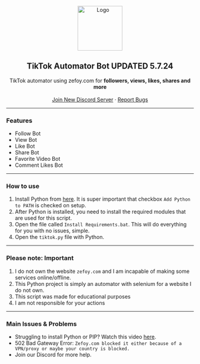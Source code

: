 
<br/>
<div align="center">
  <a href="https://github.com/useragents/Zefoy-TikTok-Automator">
    <img src="https://www.edigitalagency.com.au/wp-content/uploads/TikTok-icon-glyph.png" alt="Logo" width="120" height="120">
  </a>
  
  <h2 align="center">TikTok Automator Bot UPDATED 5.7.24 </h3>

  <p align="center">
    TikTok automator using zefoy.com for <b>followers, views, likes, shares and more</b>
    <br />
    <br />
    <a href="https://discord.gg/KRjZ58MfDD">Join New Discord Server</a>
    ·
    <a href="https://github.com/useragents/Zefoy-TikTok-Automator/issues">Report Bugs</a>
    
  </p>
</div>
  
---------------------------------------

### Features
* Follow Bot
* View Bot
* Like Bot
* Share Bot
* Favorite Video Bot
* Comment Likes Bot

---------------------------------------

### How to use

1. Install Python from <a href="https://www.python.org/ftp/python/3.9.2/python-3.9.2-amd64.exe">here</a>. It is super important that checkbox `Add Python to PATH` is checked on setup.
2. After Python is installed, you need to install the required modules that are used for this script. 
3. Open the file called `Install Requirements.bat`. This will do everything for you with no issues, simple.
4. Open the `tiktok.py` file with Python. 

---------------------------------------
### Please note: Important
1. I do not own the website `zefoy.com` and I am incapable of making some services online/offline.
2. This Python project is simply an automator with selenium for a website I do not own.
3. This script was made for educational purposes
4. I am not responsible for your actions

---------------------------------------
### Main Issues & Problems

* Struggling to install Python or PIP? Watch this video <a href="https://youtu.be/dYfKJMPNMDw?t=52">here</a>. 
* 502 Bad Gateway Error: `Zefoy.com blocked it either because of a VPN/proxy or maybe your country is blocked.`
* Join our Discord for more help.
